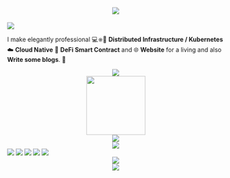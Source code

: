 <h1 align="center">
  <a href="http://www.postcode.vip/">
    <img src="https://readme-typing-svg.herokuapp.com/?lines=卖枸杞的程序员祝您今天愉快!&center=true&size=27">
  </a>
</h1>

![](https://github.com/halfrost/halfrost/blob/master/icons/header_1.png)

I make elegantly professional 💻⎈🐳 **Distributed Infrastructure / Kubernetes** ☁️ **Cloud Native** 📝 **DeFi Smart Contract** and 🌐 **Website** for a living and also **Write some blogs**. 🌈   



<div align="center">
    <img src="https://metrics.lecoq.io/dzapologize?template=classic&base=header%2C%20activity%2C%20community%2C%20repositories%2C%20metadata&base.indepth=false&base.hireable=false&base.skip=false&config.timezone=Asia%2FShanghai">
</div>

<div align="center">
    <img height="137px" src="https://github-readme-stats.vercel.app/api?username=dzapologize&hide_title=true&hide_border=true&show_icons=trueline_height=21&text_color=000&icon_color=000&bg_color=0,ea6161,ffc64d,fffc4d,52fa5a&theme=graywhite" />
</div>

<div align="center">
    <img  src="https://github-readme-stats.vercel.app/api/top-langs/?username=dzapologize&hide_title=true&hide_border=true&layout=compact&langs_count=6&text_color=000&icon_color=fff&bg_color=0,52fa5a,4dfcff,c64dff&theme=graywhite" />
</div>

<div align="center">
  <img  src="https://github-profile-trophy.vercel.app/?username=dzapologize&theme=gruvbox&row=1&column=7&no-frame=true&no-bg=true" />
</div>

<span >
	<img  src="https://img.shields.io/badge/-Java-E34F26?style=flat-square&logo=Java&logoColor=white" />
	<img  src="https://img.shields.io/badge/-Python-E34F26?style=flat-square&logo=Python&logoColor=red" />
	<img  src="https://img.shields.io/badge/-Vue-E34F26?style=flat-square&logo=Vue&logoColor=green" />
	<img  src="https://img.shields.io/badge/-Python-1572B6?style=flat-square&logo=Python" />
	<img  src="https://img.shields.io/badge/-Vue-oringe?style=flat-square&logo=Vue" />
</span>

<div align="center">
    <img  src="https://visitor-badge.glitch.me/badge?page_id=dzapologize" />
</div>

<div align="center">
    <img src="https://activity-graph.herokuapp.com/graph?username=dzapologize&theme=xcode" />
</div>



